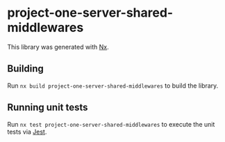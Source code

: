 # project-one-server-shared-middlewares

This library was generated with [Nx](https://nx.dev).

## Building

Run `nx build project-one-server-shared-middlewares` to build the library.

## Running unit tests

Run `nx test project-one-server-shared-middlewares` to execute the unit tests via [Jest](https://jestjs.io).
